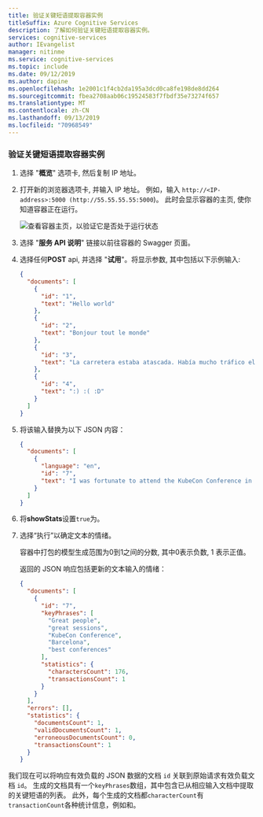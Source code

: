 ```yaml
---
title: 验证关键短语提取容器实例
titleSuffix: Azure Cognitive Services
description: 了解如何验证关键短语提取容器实例。
services: cognitive-services
author: IEvangelist
manager: nitinme
ms.service: cognitive-services
ms.topic: include
ms.date: 09/12/2019
ms.author: dapine
ms.openlocfilehash: 1e2001c1f4cb2da195a3dcd0ca8fe198de8dd264
ms.sourcegitcommit: fbea2708aab06c19524583f7fbdf35e73274f657
ms.translationtype: MT
ms.contentlocale: zh-CN
ms.lasthandoff: 09/13/2019
ms.locfileid: "70968549"
---
```

### <a name="verify-the-key-phrase-extraction-container-instance"></a>验证关键短语提取容器实例

1. 选择 "**概览**" 选项卡, 然后复制 IP 地址。
1. 打开新的浏览器选项卡, 并输入 IP 地址。 例如，输入 `http://<IP-address>:5000 (http://55.55.55.55:5000`)。 此时会显示容器的主页, 使你知道容器正在运行。

    ![查看容器主页，以验证它是否处于运行状态](../media/how-tos/container-instance/swagger-docs-on-container.png)

1. 选择 "**服务 API 说明**" 链接以前往容器的 Swagger 页面。

1. 选择任何**POST** api, 并选择 "**试用**"。将显示参数, 其中包括以下示例输入:

    ```json
    {
      "documents": [
        {
          "id": "1",
          "text": "Hello world"
        },
        {
          "id": "2",
          "text": "Bonjour tout le monde"
        },
        {
          "id": "3",
          "text": "La carretera estaba atascada. Había mucho tráfico el día de ayer."
        },
        {
          "id": "4",
          "text": ":) :( :D"
        }
      ]
    }
    ```

1. 将该输入替换为以下 JSON 内容：

    ```json
    {
      "documents": [
        {
          "language": "en",
          "id": "7",
          "text": "I was fortunate to attend the KubeCon Conference in Barcelona, it is one of the best conferences I have ever attended. Great people, great sessions and I thoroughly enjoyed it!"
        }
      ]
    }
    ```

1. 将**showStats**设置`true`为。

1. 选择“执行”以确定文本的情绪。

    容器中打包的模型生成范围为0到1之间的分数, 其中0表示负数, 1 表示正值。

    返回的 JSON 响应包括更新的文本输入的情绪：

    ```json
    {
      "documents": [
        {
          "id": "7",
          "keyPhrases": [
            "Great people",
            "great sessions",
            "KubeCon Conference",
            "Barcelona",
            "best conferences"
          ],
          "statistics": {
            "charactersCount": 176,
            "transactionsCount": 1
          }
        }
      ],
      "errors": [],
      "statistics": {
        "documentsCount": 1,
        "validDocumentsCount": 1,
        "erroneousDocumentsCount": 0,
        "transactionsCount": 1
      }
    }
    ```

我们现在可以将响应有效负载的 JSON 数据的文档 `id` 关联到原始请求有效负载文档 `id`。 生成的文档具有一个`keyPhrases`数组，其中包含已从相应输入文档中提取的关键短语的列表。 此外，每个生成的文档都`characterCount`有`transactionCount`各种统计信息，例如和。